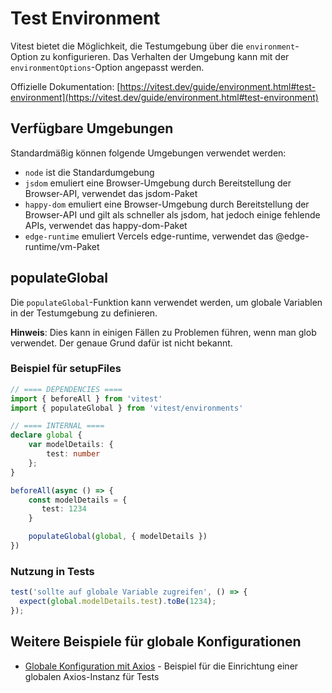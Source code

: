 # Test Environment

Vitest bietet die Möglichkeit, die Testumgebung über die `environment`-Option zu konfigurieren. Das Verhalten der Umgebung kann mit der `environmentOptions`-Option angepasst werden.

Offizielle Dokumentation: [https://vitest.dev/guide/environment.html#test-environment](https://vitest.dev/guide/environment.html#test-environment)

## Verfügbare Umgebungen

Standardmäßig können folgende Umgebungen verwendet werden:

- `node` ist die Standardumgebung
- `jsdom` emuliert eine Browser-Umgebung durch Bereitstellung der Browser-API, verwendet das jsdom-Paket
- `happy-dom` emuliert eine Browser-Umgebung durch Bereitstellung der Browser-API und gilt als schneller als jsdom, hat jedoch einige fehlende APIs, verwendet das happy-dom-Paket
- `edge-runtime` emuliert Vercels edge-runtime, verwendet das @edge-runtime/vm-Paket

## populateGlobal

Die `populateGlobal`-Funktion kann verwendet werden, um globale Variablen in der Testumgebung zu definieren.

**Hinweis**: Dies kann in einigen Fällen zu Problemen führen, wenn man glob verwendet. Der genaue Grund dafür ist nicht bekannt.

### Beispiel für setupFiles

```typescript
// ==== DEPENDENCIES ====
import { beforeAll } from 'vitest'
import { populateGlobal } from 'vitest/environments'

// ==== INTERNAL ====
declare global {
    var modelDetails: {
        test: number
    };
}

beforeAll(async () => {
    const modelDetails = {
       test: 1234
    } 

    populateGlobal(global, { modelDetails })
})
```

### Nutzung in Tests

```typescript
test('sollte auf globale Variable zugreifen', () => {
  expect(global.modelDetails.test).toBe(1234);
});
``` 

## Weitere Beispiele für globale Konfigurationen

- [Globale Konfiguration mit Axios](../configuration/global-configuration/test-setup-axios.md) - Beispiel für die Einrichtung einer globalen Axios-Instanz für Tests 